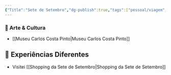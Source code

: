 ```yaml
---
{"Title":"Sete de Setembro","dg-publish":true,"tags":["pessoal/viagem","pessoal/lugares"],"permalink":"/4-review-do-caos/sete-de-setembro/","dgPassFrontmatter":true}
---
```


### 🎨 Arte & Cultura
- [[Museu Carlos Costa Pinto\|Museu Carlos Costa Pinto]]
## 🦔 Experiências Diferentes
- Visitei [[Shopping da Sete de Setembro\|Shopping da Sete de Setembro]]